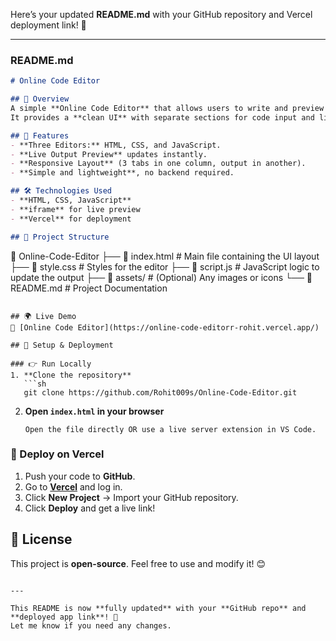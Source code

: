 Here’s your updated **README.md** with your GitHub repository and Vercel deployment link! 🚀  

---

### **README.md**
```md
# Online Code Editor

## 🌟 Overview
A simple **Online Code Editor** that allows users to write and preview **HTML, CSS, and JavaScript** in real-time.  
It provides a **clean UI** with separate sections for code input and live output.

## 🚀 Features
- **Three Editors:** HTML, CSS, and JavaScript.
- **Live Output Preview** updates instantly.
- **Responsive Layout** (3 tabs in one column, output in another).
- **Simple and lightweight**, no backend required.

## 🛠️ Technologies Used
- **HTML, CSS, JavaScript**
- **iframe** for live preview
- **Vercel** for deployment

## 📂 Project Structure
```
📁 Online-Code-Editor
 ├── 📄 index.html    # Main file containing the UI layout
 ├── 📄 style.css     # Styles for the editor
 ├── 📄 script.js     # JavaScript logic to update the output
 ├── 📁 assets/       # (Optional) Any images or icons
 └── 📄 README.md     # Project Documentation
```

## 🌍 Live Demo
🔗 [Online Code Editor](https://online-code-editorr-rohit.vercel.app/)

## 🔧 Setup & Deployment

### 👉 Run Locally
1. **Clone the repository**  
   ```sh
   git clone https://github.com/Rohit009s/Online-Code-Editor.git
   ```
2. **Open `index.html` in your browser**  
   ```
   Open the file directly OR use a live server extension in VS Code.
   ```

### 🚀 Deploy on Vercel
1. Push your code to **GitHub**.
2. Go to **[Vercel](https://vercel.com/)** and log in.
3. Click **New Project** → Import your GitHub repository.
4. Click **Deploy** and get a live link!

## 📜 License
This project is **open-source**. Feel free to use and modify it! 😊
```

---

This README is now **fully updated** with your **GitHub repo** and **deployed app link**! 🚀   
Let me know if you need any changes.
